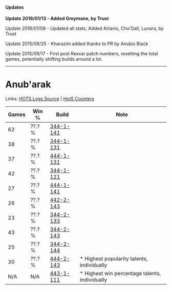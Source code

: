 #### Updates
**Update 2016/01/13 - Added Greymane, by Trust**

Update 2016/01/08 - Updated all stats, Added Artanis, Cho'Gall, Lunara, by Trust

Update 2015/09/25 - Kharazim added thanks to PR by Anubis Black

Update 2015/09/17 - First post Rexxar patch numbers, resetting the total games, potentially shifting builds around a lot.

***

# Anub'arak

Links: [HOTS Logs Source](https://www.hotslogs.com/Sitewide/HeroDetails?Hero=Anub'arak) | [HotS Counters](http://hotscounters.com/#/hero/Anub'arak)

Games  | Win %  | Build     | Note
-----  | -----  | -----     | ----
62     | ??.? % | [344-1-141](http://www.heroesfire.com/hots/talent-calculator/anubarak#pHXr) | 
38     | ??.? % | [344-1-131](http://www.heroesfire.com/hots/talent-calculator/anubarak#pHXh) | 
37     | ??.? % | [444-1-131](http://www.heroesfire.com/hots/talent-calculator/anubarak#t5gh) | 
42     | ??.? % | [344-1-121](http://www.heroesfire.com/hots/talent-calculator/anubarak#pHXX) | 
27     | ??.? % | [444-1-141](http://www.heroesfire.com/hots/talent-calculator/anubarak#t5gr) | 
26     | ??.? % | [442-2-143](http://www.heroesfire.com/hots/talent-calculator/anubarak#t11_) | 
23     | ??.? % | [344-2-133](http://www.heroesfire.com/hots/talent-calculator/anubarak#pHnL) | 
43     | ??.? % | [344-2-143](http://www.heroesfire.com/hots/talent-calculator/anubarak#pHnV) | 
25     | ??.? % | [344-2-144](http://www.heroesfire.com/hots/talent-calculator/anubarak#pHnW) | 
30     | ??.? % | [444-2-143](http://www.heroesfire.com/hots/talent-calculator/anubarak#t5wV) | * Highest popularity talents, individually
N/A    | N/A    | [443-1-111](http://www.heroesfire.com/hots/talent-calculator/anubarak#t3E7) | * Highest win percentage talents, individually
